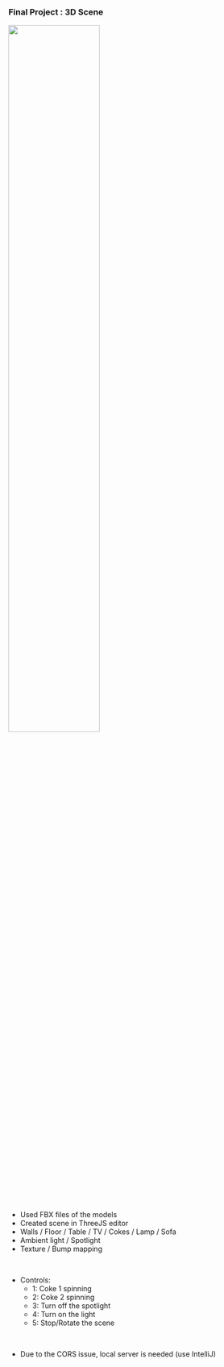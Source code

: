 ### Final Project : 3D Scene

<img src="https://user-images.githubusercontent.com/53158200/168411951-313580f6-9d52-45f2-bfa7-6df630cee7f0.gif" width="60%" height="60%">

- Used FBX files of the models
- Created scene in ThreeJS editor
- Walls / Floor / Table / TV / Cokes / Lamp / Sofa
- Ambient light / Spotlight
- Texture / Bump mapping

<br>

- Controls:
  - 1: Coke 1 spinning
  - 2: Coke 2 spinning
  - 3: Turn off the spotlight
  - 4: Turn on the light
  - 5: Stop/Rotate the scene

<br>

- Due to the CORS issue, local server is needed (use IntelliJ)

